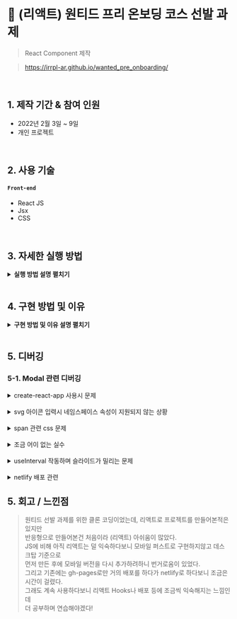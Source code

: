 # :pushpin: (리액트) 원티드 프리 온보딩 코스 선발 과제
> React Component 제작

>https://irrpl-ar.github.io/wanted_pre_onboarding/

</br>

## 1. 제작 기간 & 참여 인원
- 2022년 2월 3일 ~ 9일
- 개인 프로젝트

</br>

## 2. 사용 기술
#### `Front-end`
  - React JS
  - Jsx
  - CSS

</br>

## 3. 자세한 실행 방법

<details>
<summary><b>실행 방법 설명 펼치기</b></summary>
<div markdown="1">

### Modal
- Open Modal 버튼과 클릭 시 나타날 모달창 두가지로 구성되어있습니다
- Open Modal 버튼을 클릭하면 모달창이 나타나고, x 버튼을 누르면 모달창이 종료됩니다
  
### Tab
- 총 3가지 Tab이 있고, 각각 Tab 메뉴 클릭 시 해당 메뉴 글자가 굵게 나타납니다
- Tab을 누를 때마다 바로 아래 작은 페이지의 내용도 달라집니다
  
### Toggle
- 초기 상태는 회색 버튼 모양이고, 버튼을 누르면 On이 되어 초록색으로 바뀜과 동시에 볼도 이동합니다
- 한번 더 클릭하면 원 상태로 돌아갑니다
  
### Click To Edit
- 이름 / 나이를 입력할 수 있는 칸과 그에 해당하는 결과가 나타납니다
- 입력 후 빈 공간을 클릭해야 결과에 반영됩니다

</div>
</details>

</br>

## 4. 구현 방법 및 이유

<details>
<summary><b>구현 방법 및 이유 설명 펼치기</b></summary>
<div markdown="1">

### Modal
- 모달 기능에 있어서 핵심이 모달창이 열릴 때는 모달창만 보이고 버튼은 사라지며   
  모달창이 닫힐 때는 모달창이 사라지고 버튼이 다시 보이는 부분이라고 생각해서   
  그 부분을 중점적으로 생각하며 구현했습니다
- 삼항연산자와 useState를 활용하였습니다. 'modal' 변수가 true일 경우 모달 컴포넌트를 렌더링하고,   
  css class에는 'hidden'(display: none) 을 추가하여 버튼이 사라지도록 했습니다
- App.js에서 모달을 open하고 close하는 간단한 props를 전달하여 사용했습니다
  
### Tab
- 탭 디자인을 보기 좋게 하기 위해 React Bootstrap을 설치하여 디자인에 활용했습니다
- 총 세가지 탭이므로 0 1 2 각각 번호를 부여하여 클릭시 부여된 번호로 state를 변경하고   
  css class도 그에 맞게 변경했습니다
- 탭이 세개이므로 탭 아래 내용도 총 세가지가 필요했는데, 이 부분에 있어서는   
  TabContent로 따로 분리하고 Tab 내에는 컴포넌트를 한번 렌더링하면 효율적일 것 같아 그렇게 구현했습니다   
  위에서 부여한 번호에 따라 각각 해당되는 div가 출력되도록 if문을 사용했습니다
  
### Toggle
- 토글 기능이기 때문에 처음 state를 지정하고, 클릭시마다 !변수 로 true <-> false 되도록 구현했습니다
- on이 될 때 색 변환 외에도 볼 이동이 부드럽게 되도록 transition: transform 0.2s linear; 를 설정했습니다
- translateX는 값을 대입해보면서 가장 화면상 보기 좋은 값으로 정했습니다
  
### Click To Edit
- 이름 라벨이 있는 input창과 나이 라벨이 있는 input창을 각각 만들고, 아래에 입력값에 따른 결과가 나오도록 구현했습니다
- 처음에 기본적으로 빈 값이 아니라 예시 사용자 정보가 나올 수 있도록, 임의의 이름과 나이가 있는 데이터를 만들고   
  기본값으로 주었습니다 (useState)
- input창과 관련된 내용을 하위 컴포넌트로 따로 분리하고, 전체적인 렌더링은 Click To Edit에서 담당하도록 했습니다
- 하위 컴포넌트 InputBox에서는 변수 상태에 따라 클릭을 하면 편집 가능한 input창으로, 입력 후에는 span태그처럼 보이도록   
  삼항연산자를 활용했습니다
- 입력되는 값(name, age)를 values로 묶어서 상위 컴포넌트로 전달하고, input창 선택을 위해 useRef를 활용했습니다   
  span(이름 / 나이) 클릭 시 -> handleClick 작동하여 편집모드 켜짐(useState true) -> input.current.focus 됨   
  글자 입력하고 나면 -> onChange에 달아둔 함수 작동하여 e.target.value 담기고 -> 바깥 공간 클릭하면 onBlur에 달아둔   
  함수 작동하여 편집모드 꺼짐(useState false) 그리고 새 값이 handleValueChange에 전달됨
- 이렇게 전달된 값은 handleValueChange를 통해 상위 컴포넌트에 전달하여 새로운 값이 화면에 결과로 렌더링 되도록 했습니다
  

</div>
</details>

</br>

## 5. 디버깅

### 5-1. Modal 관련 디버깅
<details>
<summary>create-react-app 사용시 문제</summary>
<div markdown="1">

```
You are running `create-react-app` 4.0.3, which is behind the latest release 

(5.0.0).

We no longer support global installation of Create React App.
```

* 버전으로 인한 문제 생김. 재설치한뒤 npx 빼고 사용하니 되었음

</details>

</br>

<details>
<summary>svg 아이콘 입력시 네임스페이스 속성이 지원되지 않는 상황</summary>
<div markdown="1">

* xmlns:xlink -> xmlnsXlink 처럼 JSX와 호환되도록 구문 변환 적용하니 해결

</details>
  
</br>

<details>
<summary>span 관련 css 문제</summary>
<div markdown="1">

* span으로 묶여있는 New(N) 버튼 w와 h가 안 먹어서 고민   
* span은 inline 이라서 안 먹혔던 것. inline-block으로 바꾸니 해결   

</details>
  
</br>

<details>
<summary>조금 어이 없는 실수</summary>
<div markdown="1">

* 캐러셀 슬라이드가 하나씩 나와야하는데 한꺼번에 나온 뒤 5초 후   
동시에 사라지는 현상이 발생.. css 계속 고쳐봤으나 해결이 안되어서   
첫줄부터 반복해서 확인함   

* 알고보니 carousel-conten'n't 로 클래스 네임 주고.. css엔 content로..   
스펠링 실수로 css가 전혀 안 먹혀서 발생한 문제.. 고치니 바로 작동함   
  
</details>

</br>

<details>
<summary>useInterval 작동하며 슬라이드가 밀리는 문제</summary>
<div markdown="1">

* slide에 margin을 줬을 때, 슬라이드가 넘어가면서 점점 한쪽으로 치우치는 문제   
슬라이드가 교체되면서 margin이 점점 늘어나서 생긴 문제인듯 보임   
slide가 아닌 carousel-content에 margin을 줘서 해결

</details>
  
</br>

<details>
<summary>netlify 배포 관련</summary>
<div markdown="1">

* gh-pages로 먼저 배포해보고, 이후 netlify로 배포하고자 했을 때 build.command   
부분 에러가 계속 발생   

```
npm install netlify-cli -g   
netlify deploy
```
로 해결
  
* 이 후 배포는 되었다고 떴지만 화면에 아무 것도 안 뜨는 문제   
homepage 링크가 github으로 되어있어서 netlify url로 다시 설정 후 배포

</details>


## 5. 회고 / 느낀점
> 원티드 선발 과제를 위한 클론 코딩이었는데, 리액트로 프로젝트를 만들어본적은 있지만   
  반응형으로 만들어본건 처음이라 (리액트) 아쉬움이 많았다.   
  JS에 비해 아직 리액트는 덜 익숙하다보니 모바일 퍼스트로 구현하지않고 데스크탑 기준으로   
  먼저 만든 후에 모바일 버전을 다시 추가하려하니 번거로움이 있었다.   
  그리고 기존에는 gh-pages로만 거의 배포를 하다가 netlify로 하다보니 조금은 시간이 걸렸다.   
  그래도 계속 사용하다보니 리액트 Hooks나 배포 등에 조금씩 익숙해지는 느낌인데   
  더 공부하며 연습해야겠다!




